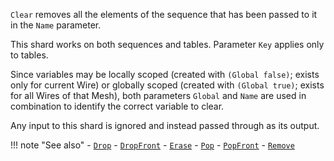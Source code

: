 `Clear` removes all the elements of the sequence that has been passed to it in the `Name` parameter.

This shard works on both sequences and tables. Parameter `Key` applies only to tables.

Since variables may be locally scoped (created with `(Global false)`; exists only for current Wire) or globally scoped (created with `(Global true)`; exists for all Wires of that Mesh), both parameters `Global` and `Name` are used in combination to identify the correct variable to clear. 

Any input to this shard is ignored and instead passed through as its output.

!!! note "See also"
    - [`Drop`](../Drop)
    - [`DropFront`](../DropFront)
    - [`Erase`](../Erase)
    - [`Pop`](../Pop)
    - [`PopFront`](../PopFront)
    - [`Remove`](../Remove)
